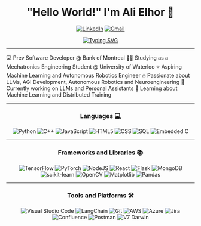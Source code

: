 <h1 align="center">
"Hello World!" I'm Ali Elhor 👋
</h1>

<div align="center">

[![LinkedIn](https://img.shields.io/badge/LinkedIn-%230077B5.svg?style=for-the-badge&logo=LinkedIn&logoColor=white)](https://www.linkedin.com/in/ali-elhor/)
[![Gmail](https://img.shields.io/badge/Gmail-%23D14836.svg?style=for-the-badge&logo=Gmail&logoColor=white)](mailto:ali@elhor.ca)
</div>

<div align="center">
<a href="https://git.io/typing-svg"><img src="https://readme-typing-svg.demolab.com?font=Source+Code+Pro&weight=700&pause=1000&color=5C5DE1&center=true&vCenter=true&width=435&lines=Mechatronics+Engineering+Student;Passion+for+ML+%7C+Robotics+%7C+Neuroengineering;" alt="Typing SVG" /></a>
</div>

<hr>

💻 Prev Software Developer @ Bank of Montreal
👨‍💻 Studying as a Mechatronics Engineering Student @ University of Waterloo
⭐ Aspiring Machine Learning and Autonomous Robotics Engineer
🔥 Passionate about LLMs, AGI Development, Autonomous Robotics and Neuroengineering
🔭 Currently working on LLMs and Personal Assistants
🌱 Learning about Machine Learning and Distributed Training


<hr>

<h3 align="center">
Languages 💻 
</h3>

<div align="center">

![Python](https://img.shields.io/badge/python-%2314354C.svg?style=for-the-badge&logo=python&logoColor=white)
![C++](https://img.shields.io/badge/c++-%2300599C.svg?style=for-the-badge&logo=c%2B%2B&logoColor=white)
![JavaScript](https://img.shields.io/badge/javascript-%23323330.svg?style=for-the-badge&logo=javascript&logoColor=%23F7DF1E)
![HTML5](https://img.shields.io/badge/html5-%23E34F26.svg?style=for-the-badge&logo=html5&logoColor=white)
![CSS](https://img.shields.io/badge/css-%231572B6.svg?style=for-the-badge&logo=css3&logoColor=white)
![SQL](https://img.shields.io/badge/sql-%2300f.svg?style=for-the-badge&logo=sql&logoColor=white)
![Embedded C](https://img.shields.io/badge/embedded%20c-%23007396.svg?style=for-the-badge&logo=embeddedc&logoColor=white)

</div>

<hr>

<h3 align="center">
Frameworks and Libraries 📚
</h3>

<div align="center">

![TensorFlow](https://img.shields.io/badge/TensorFlow-%23FF6F00.svg?style=for-the-badge&logo=TensorFlow&logoColor=white)
![PyTorch](https://img.shields.io/badge/PyTorch-%23EE4C2C.svg?style=for-the-badge&logo=PyTorch&logoColor=white)
![NodeJS](https://img.shields.io/badge/node.js-%2343853D.svg?style=for-the-badge&logo=node.js&logoColor=white)
![React](https://img.shields.io/badge/React-%2320232a.svg?style=for-the-badge&logo=React&logoColor=%2361DAFB)
![Flask](https://img.shields.io/badge/flask-%23000.svg?style=for-the-badge&logo=flask&logoColor=white)
![MongoDB](https://img.shields.io/badge/MongoDB-%2347A248.svg?style=for-the-badge&logo=MongoDB&logoColor=white)
![scikit-learn](https://img.shields.io/badge/scikit--learn-%23F7931E.svg?style=for-the-badge&logo=scikit-learn&logoColor=white)
![OpenCV](https://img.shields.io/badge/OpenCV-%23white.svg?style=for-the-badge&logo=OpenCV&logoColor=white)
![Matplotlib](https://img.shields.io/badge/Matplotlib-%23150458.svg?style=for-the-badge&logo=Matplotlib&logoColor=white)
![Pandas](https://img.shields.io/badge/Pandas-%23150458.svg?style=for-the-badge&logo=Pandas&logoColor=white)

</div>

<hr>

<h3 align="center">
Tools and Platforms 🛠️
</h3>

<div align="center">

![Visual Studio Code](https://img.shields.io/badge/Visual%20Studio%20Code-%23007ACC.svg?style=for-the-badge&logo=Visual-Studio-Code&logoColor=white)
![LangChain](https://img.shields.io/badge/LangChain-%23000000.svg?style=for-the-badge&logo=LangChain&logoColor=white)
![Git](https://img.shields.io/badge/Git-%23F05033.svg?style=for-the-badge&logo=Git&logoColor=white)
![AWS](https://img.shields.io/badge/AWS-%23232F3E.svg?style=for-the-badge&logo=amazon-aws&logoColor=white)
![Azure](https://img.shields.io/badge/Azure-%230072C6.svg?style=for-the-badge&logo=microsoft-azure&logoColor=white)
![Jira](https://img.shields.io/badge/Jira-%230A0FFF.svg?style=for-the-badge&logo=Jira&logoColor=white)
![Confluence](https://img.shields.io/badge/Confluence-%23036CB5.svg?style=for-the-badge&logo=Confluence&logoColor=white)
![Postman](https://img.shields.io/badge/Postman-%23FF6C37.svg?style=for-the-badge&logo=Postman&logoColor=white)
![V7 Darwin](https://img.shields.io/badge/V7%20Darwin-%23000000.svg?style=for-the-badge&logo=V7-Darwin&logoColor=white)

</div>



